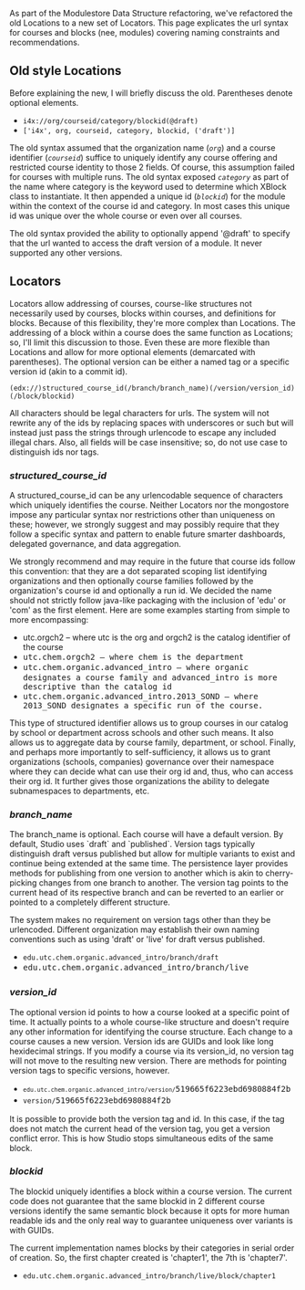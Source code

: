 As part of the Modulestore Data Structure refactoring, we've refactored the old Locations to a new set of Locators. This page explicates the url syntax for courses and blocks (nee, modules) covering naming constraints and recommendations.

## Old style Locations

Before explaining the new, I will briefly discuss the old. Parentheses denote optional elements.

* `i4x://org/courseid/category/blockid(@draft)`
* `['i4x', org, courseid, category, blockid, ('draft')]`

The old syntax assumed that the organization name (<em>`org`</em>) and a course identifier (<em>`courseid`</em>) suffice to uniquely identify any course offering and restricted course identity to those 2 fields. Of course, this assumption failed for courses with multiple runs. The old syntax exposed <em>`category`</em> as part of the name where category is the keyword used to determine which XBlock class to instantiate. It then appended a unique id (<em><code>blockid</code></em>) for the module within the context of the course id and category. In most cases this unique id was unique over the whole course or even over all courses.</p><p>The old syntax provided the ability to optionally append '@draft' to specify that the url wanted to access the draft version of a module. It never supported any other versions.</p>

<h2 id="Locators(successortoLocations)-Locators">Locators</h2>

<p>Locators allow addressing of courses, course-like structures not necessarily used by courses, blocks within courses, and definitions for blocks. Because of this flexibility, they're more complex than Locations. The addressing of a block within a course does the same function as Locations; so, I'll limit this discussion to those. Even these are more flexible than Locations and allow for more optional elements (demarcated with parentheses). The optional version can be either a named tag or a specific version id (akin to a commit id).</p>

`(edx://)structured_course_id(/branch/branch_name)(/version/version_id)(/block/blockid)`

<p>All characters should be legal characters for urls. The system will not rewrite any of the ids by replacing spaces with underscores or such but will instead just pass the strings through urlencode to escape any included illegal chars. Also, all fields will be case insensitive; so, do not use case to distinguish ids nor tags.</p>

<h3 id="Locators(successortoLocations)-structured_course_id"><em>structured_course_id</em></h3>

<p>A structured_course_id can be any urlencodable sequence of characters which uniquely identifies the course. Neither Locators nor the mongostore impose any particular syntax nor restrictions other than uniqueness on these; however, we strongly suggest and may possibly require that they follow a specific syntax and pattern to enable future smarter dashboards, delegated governance, and data aggregation. </p>

<p>We strongly recommend and may require in the future that course ids follow this convention: that they are a dot separated scoping list identifying organizations and then optionally course families followed by the organization's course id and optionally a run id. We decided the name should not strictly follow java-like packaging with the inclusion of 'edu' or 'com' as the first element. Here are some examples starting from simple to more encompassing:</p>

<ul><li>utc.orgch2 – where utc is the org and orgch2 is the catalog identifier of the course</li>
<li><span style="font-family: monospace;">utc.chem.orgch2 – where chem is the department</span></li>
<li><span style="font-family: monospace;font-size: 14.0px;line-height: 1.4285715;">utc.chem.organic.advanced_intro – where organic designates a course family and advanced_intro is more descriptive than the catalog id</span></li>
<li><span style="font-family: monospace;">utc.chem.organic.advanced_intro.2013_SOND – where 2013_SOND designates a specific run of the course.</span></li></ul>

<p><span>This type of structured identifier allows us to group courses in our catalog by school or department across schools and other such means. It also allows us to aggregate data by course family, department, or school. Finally, and perhaps more importantly to self-sufficiency, it allows us to grant organizations (schools, companies) governance over their namespace where they can decide what can use their org id and, thus, who can access their org id. It further gives those organizations the ability to delegate subnamespaces to departments, etc.</span></p>

<h3 id="Locators(successortoLocations)-branch_name"><span><em>branch_name</em></span></h3>

<p>The branch_name is optional. Each course will have a default version. By default, Studio uses `draft` and `published`. Version tags typically distinguish draft versus published but allow for multiple variants to exist and continue being extended at the same time. The persistence layer provides methods for publishing from one version to another which is akin to cherry-picking changes from one branch to another. The version tag points to the current head of its respective branch and can be reverted to an earlier or pointed to a completely different structure.</p>

<p>The system makes no requirement on version tags other than they be urlencoded. Different organization may establish their own naming conventions such as using 'draft' or 'live' for draft versus published.</p>
<ul><li><code>edu.utc.chem.organic.advanced_intro/branch/draft</code></li>
<li><span style="font-family: monospace;font-size: 14.0px;line-height: 1.4285715;">edu.utc.chem.organic.advanced_intro/branch/live</span></li></ul>

<h3 id="Locators(successortoLocations)-version_id"><em>version_id</em></h3>

<p>The optional version id points to how a course looked at a specific point of time. It actually points to a whole course-like structure and doesn't require any other information for identifying the course structure. Each change to a course causes a new version. Version ids are GUIDs and look like long hexidecimal strings. If you modify a course via its version_id, no version tag will not move to the resulting new version. There are methods for pointing version tags to specific versions, however.</p>
<ul><li><code><code>edu.utc.chem.organic.advanced_intro/version/</code><span style="font-size: 14.0px;line-height: 1.4285715;">519665f6223ebd6980884f2b</span></code></li>
<li><span><span><code>version/</code></span></span><code><span style="font-size: 14.0px;line-height: 1.4285715;">519665f6223ebd6980884f2b</span></code></li></ul>

<p>It is possible to provide both the version tag and id. In this case, if the tag does not match the current head of the version tag, you get a version conflict error. This is how Studio stops simultaneous edits of the same block.</p>

<h3 id="Locators(successortoLocations)-blockid"><em>blockid</em></h3>

<p>The blockid uniquely identifies a block within a course version. The current code does not guarantee that the same blockid in 2 different course versions identify the same semantic block because it opts for more human readable ids and the only real way to guarantee uniqueness over variants is with GUIDs.</p>

<p>The current implementation names blocks by their categories in serial order of creation. So, the first chapter created is 'chapter1', the 7th is 'chapter7'.</p>

<ul><li><code>edu.utc.chem.organic.advanced_intro/branch/live/block/chapter1</code></li></ul>
